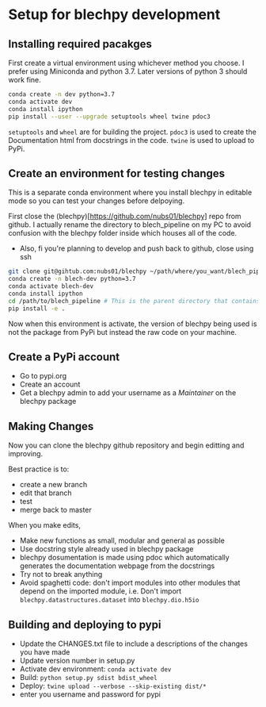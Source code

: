 # Setup for blechpy development

## Installing required pacakges

First create a virtual environment using whichever method you choose. I prefer using Miniconda and python 3.7. Later versions of python 3 should work fine. 

```bash
conda create -n dev python=3.7
conda activate dev
conda install ipython
pip install --user --upgrade setuptools wheel twine pdoc3
```

`setuptools` and `wheel` are for building the project. 
`pdoc3` is used to create the Documentation html from docstrings in the code.
`twine` is used to upload to PyPi.

## Create an environment for testing changes
This is a separate conda environment where you install blechpy in editable mode so you can test your changes before delpoying. 

First close the (blechpy)[https://github.com/nubs01/blechpy] repo from github.
I actually rename the directory to blech_pipeline on my PC to avoid confusion with the blechpy folder inside which houses all of the code.
- Also, fi you're planning to develop and push back to github, close using ssh
```bash
git clone git@gihtub.com:nubs01/blechpy ~/path/where/you_want/blech_pipline
conda create -n blech-dev python=3.7
conda activate blech-dev
conda install ipython
cd /path/to/blech_pipeline # This is the parent directory that contains the setup.py file
pip install -e .
```

Now when this environment is activate, the version of blechpy being used is not the package from PyPi but instead the raw code on your machine. 

## Create a PyPi account

- Go to pypi.org
- Create an account
- Get a blechpy admin to add your username as a *Maintainer* on the blechpy package

## Making Changes

Now you can clone the blechpy github repository and begin editting and improving. 

Best practice is to: 
- create a new branch 
- edit that branch
- test
- merge back to master

When you make edits,
- Make new functions as small, modular and general as possible
- Use docstring style already used in blechpy package 
 - blechpy dosumentation is made using pdoc which automatically generates the documentation webpage from the docstrings
- Try not to break anything
- Avoid spaghetti code: don't import modules into other modules that depend on the imported module, i.e. Don't import `blechpy.datastructures.dataset` into `blechpy.dio.h5io`

## Building and deploying to pypi

- Update the CHANGES.txt file to include a descriptions of the changes you have made
- Update version number in setup.py
- Activate dev environment: `conda activate dev` 
- Build: `python setup.py sdist bdist_wheel`
- Deploy: `twine upload --verbose --skip-existing dist/*`
 - enter you username and password for pypi
